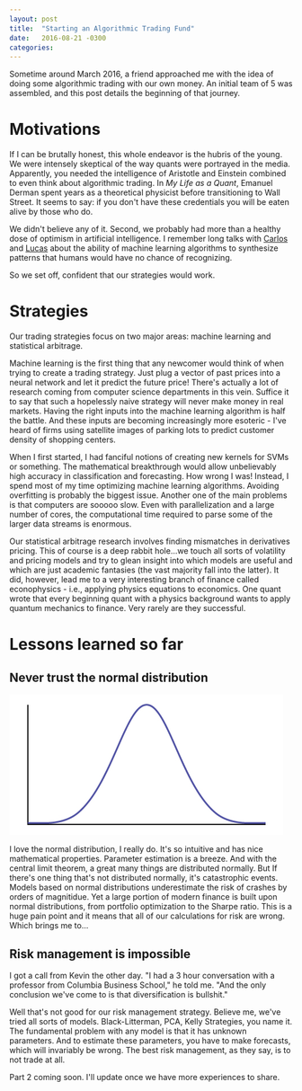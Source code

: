```yaml
---
layout: post
title:  "Starting an Algorithmic Trading Fund"
date:   2016-08-21 -0300
categories: 
---
```


Sometime around March 2016, a friend approached me with the idea of doing some algorithmic trading with our own money. An initial team of 5 was assembled, and this post details the beginning of that journey. 

# Motivations  
If I can be brutally honest, this whole endeavor is the hubris of the young. We were intensely skeptical of the way quants were portrayed in the media. Apparently, you needed the intelligence of Aristotle and Einstein combined to even think about algorithmic trading. In *My Life as a Quant*, Emanuel Derman spent years as a theoretical physicist before transitioning to Wall Street. It seems to say: if you don't have these credentials you will be eaten alive by those who do. 

We didn't believe any of it. Second, we probably had more than a healthy dose of optimism in artificial intelligence. I remember long talks with [Carlos](http://carlosgmartin.com) and [Lucas](http://lucasschuermann.com/) about the ability of machine learning algorithms to synthesize patterns that humans would have no chance of recognizing. 

So we set off, confident that our strategies would work. 

# Strategies
Our trading strategies focus on two major areas: machine learning and statistical arbitrage. 

Machine learning is the first thing that any newcomer would think of when trying to create a trading strategy. Just plug a vector of past prices into a neural network and let it predict the future price! There's actually a lot of research coming from computer science departments in this vein. Suffice it to say that such a hopelessly naive strategy will never make money in real markets. Having the right inputs into the machine learning algorithm is half the battle. And these inputs are becoming increasingly more esoteric - I've heard of firms using satellite images of parking lots to predict customer density of shopping centers. 

When I first started, I had fanciful notions of creating new kernels for SVMs or something. The mathematical breakthrough would allow unbelievably high accuracy in classification and forecasting. How wrong I was! Instead, I spend most of my time optimizing machine learning algorithms. Avoiding overfitting is probably the biggest issue. Another one of the main problems is that computers are sooooo slow. Even with parallelization and a large number of cores, the computational time required to parse some of the larger data streams is enormous. 

Our statistical arbitrage research involves finding mismatches in derivatives pricing. This of course is a deep rabbit hole...we touch all sorts of volatility and pricing models and try to glean insight into which models are useful and which are just academic fantasies (the vast majority fall into the latter). It did, however, lead me to a very interesting branch of finance called econophysics - i.e., applying physics equations to economics. One quant wrote that every beginning quant with a physics background wants to apply quantum mechanics to finance. Very rarely are they successful. 

# Lessons learned so far
## Never trust the normal distribution 
![Normal distribution](/assets/normal.jpg)

I love the normal distribution, I really do. It's so intuitive and has nice mathematical properties. Parameter estimation is a breeze. And with the central limit theorem, a great many things are distributed normally. But If there's one thing that's not distributed normally, it's catastrophic events. Models based on normal distributions underestimate the risk of crashes by orders of magnitidue. Yet a large portion of modern finance is built upon normal distributions, from portfolio optimization to the Sharpe ratio. This is a huge pain point and it means that all of our calculations for risk are wrong. Which brings me to...

## Risk management is impossible
I got a call from Kevin the other day. "I had a 3 hour conversation with a professor from Columbia Business School," he told me. "And the only conclusion we've come to is that diversification is bullshit."

Well that's not good for our risk management strategy. Believe me, we've tried all sorts of models. Black-Litterman, PCA, Kelly Strategies, you name it. The fundamental problem with any model is that it has unknown parameters. And to estimate these parameters, you have to make forecasts, which will invariably be wrong. The best risk management, as they say, is to not trade at all.
  
Part 2 coming soon. I'll update once we have more experiences to share.